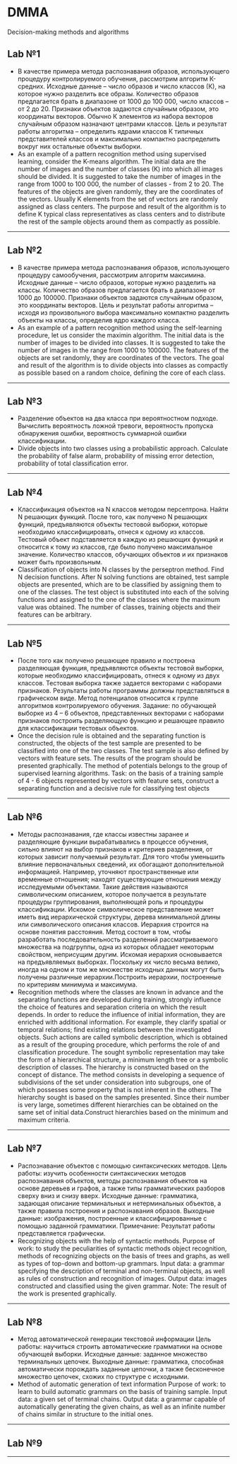 # DMMA
 Decision-making methods and algorithms
## Lab №1
* В качестве примера метода распознавания образов, использующего процедуру контролируемого обучения, рассмотрим алгоритм К-средних.
Исходные данные – число образов и число классов (К), на которое нужно разделить все образы. Количество образов предлагается брать в диапазоне от 1000 до 100 000, число классов – от 2 до 20. 
Признаки объектов задаются случайным образом, это координаты векторов. Обычно К элементов из набора векторов случайным образом назначают центрами классов.
Цель и результат работы алгоритма – определить ядрами классов К типичных представителей классов и максимально компактно распределить вокруг них остальные объекты выборки.
* As an example of a pattern recognition method using supervised learning, consider the K-means algorithm.
The initial data are the number of images and the number of classes (K) into which all images should be divided. It is suggested to take the number of images in the range from 1000 to 100 000, the number of classes - from 2 to 20. 
The features of the objects are given randomly, they are the coordinates of the vectors. Usually K elements from the set of vectors are randomly assigned as class centers.
The purpose and result of the algorithm is to define K typical class representatives as class centers and to distribute the rest of the sample objects around them as compactly as possible.
---
## Lab №2
* В качестве примера метода распознавания образов, использующего процедуру самообучения, рассмотрим алгоритм максимина.
Исходные данные – число образов, которые нужно разделить на классы. Количество образов предлагается брать в диапазоне от 1000 до 100000. Признаки объектов задаются случайным образом, это координаты
векторов.
Цель и результат работы алгоритма – исходя из произвольного выбора максимально компактно разделить объекты на классы, определив ядро каждого класса.
* As an example of a pattern recognition method using the self-learning procedure, let us consider the maximin algorithm.
The initial data is the number of images to be divided into classes. It is suggested to take the number of images in the range from 1000 to 100000. The features of the objects are set randomly, they are coordinates of the vectors.
The goal and result of the algorithm is to divide objects into classes as compactly as possible based on a random choice, defining the core of each class.
---
## Lab №3
* Разделение объектов на два класса при вероятностном подходе. Вычислить вероятность ложной тревоги, вероятность пропуска обнаружения ошибки, вероятность суммарной ошибки классификации.
* Divide objects into two classes using a probabilistic approach. Calculate the probability of false alarm, probability of missing error detection, probability of total classification error.
---
## Lab №4
* Классификация объектов на N классов методом персептрона. Найти N решающих функций. После того, как получено N решающих функций, предъявляются объекты тестовой выборки, которые необходимо классифицировать, отнеся к одному из классов. Тестовый объект подставляется в каждую из решающих функций и относится к тому из классов, где было получено максимальное значение. Количество классов, обучающих объектов и их признаков может быть произвольным.
* Classification of objects into N classes by the perseptron method. Find N decision functions. After N solving functions are obtained, test sample objects are presented, which are to be classified by assigning them to one of the classes. The test object is substituted into each of the solving functions and assigned to the one of the classes where the maximum value was obtained. The number of classes, training objects and their features can be arbitrary.
---
## Lab №5
* После того как получено решающее правило и построена разделяющая функция, предъявляются объекты тестовой выборки, которые необходимо классифицировать, отнеся к одному из двух классов. Тестовая выборка также задается векторами с наборами признаков. Результаты работы программы должны представляться в графическом виде. Метод потенциалов относится к группе алгоритмов контролируемого обучения. Задание: по обучающей выборке из 4 – 6 объектов, представленных векторами с наборами признаков построить разделяющую функцию и решающее правило для классификации тестовых объектов.
* Once the decision rule is obtained and the separating function is constructed, the objects of the test sample are presented to be classified into one of the two classes. The test sample is also defined by vectors with feature sets. The results of the program should be presented graphically. The method of potentials belongs to the group of supervised learning algorithms. Task: on the basis of a training sample of 4 - 6 objects represented by vectors with feature sets, construct a separating function and a decisive rule for classifying test objects
---
## Lab №6
* Методы распознавания, где классы известны заранее и разделяющие функции вырабатывались в процессе обучения, сильно влияют на выбор признаков и критериев разделения, от которых зависит получаемый результат. Для того чтобы уменьшить влияние первоначальных сведений, их обогащают дополнительной информацией. Например, уточняют пространственные или временные отношения; находят существующие отношения между исследуемыми объектами. Такие действия называются символическим описанием, которое получается в результате процедуры группирования, выполняющей роль и процедуры классификации. Искомое символическое представление может иметь вид иерархической структуры, дерева минимальной длины или символического описания классов. Иерархия строится на основе понятия расстояния. Метод состоит в том, чтобы разработать последовательность разделений рассматриваемого множества на подгруппы, одна из которых обладает некоторым свойством, неприсущим другим. Искомая иерархия основывается на предъявляемых выборках. Поскольку их число весьма велико, иногда на одном и том же множестве исходных данных могут быть получены различные иерархии.Построить иерархии, построенные по критериям минимума и максимума. 
* Recognition methods where the classes are known in advance and the separating functions are developed during training, strongly influence the choice of features and separation criteria on which the result depends. In order to reduce the influence of initial information, they are enriched with additional information. For example, they clarify spatial or temporal relations; find existing relations between the investigated objects. Such actions are called symbolic description, which is obtained as a result of the grouping procedure, which performs the role of and classification procedure. The sought symbolic representation may take the form of a hierarchical structure, a minimum length tree or a symbolic description of classes. The hierarchy is constructed based on the concept of distance. The method consists in developing a sequence of subdivisions of the set under consideration into subgroups, one of which possesses some property that is not inherent in the others. The hierarchy sought is based on the samples presented. Since their number is very large, sometimes different hierarchies can be obtained on the same set of initial data.Construct hierarchies based on the minimum and maximum criteria. 
---
## Lab №7
* Распознавание объектов с помощью синтаксических методов.
Цель работы: изучить особенности синтаксических методов распознавания объектов, методы распознавания объектов на основе деревьев и графов, а также типы грамматических разборов сверху вниз и снизу вверх.
Исходные данные: грамматика, задающая описание терминальных и нетерминальных объектов, а также правила построения и распознавания образов.
Выходные данные: изображения, построенные и классифицированные с помощью заданной грамматики.
Примечание: Результат работы представляется графически.
* Recognizing objects with the help of syntactic methods.
Purpose of work: to study the peculiarities of syntactic methods object recognition, methods of recognizing objects on the basis of trees and graphs, as well as types of top-down and bottom-up grammars.
Input data: a grammar specifying the description of terminal and non-terminal objects, as well as rules of construction and recognition of images.
Output data: images constructed and classified using the given grammar.
Note: The result of the work is presented graphically.
---
## Lab №8
* Метод автоматической генерации текстовой информации
Цель работы: научиться строить автоматические грамматики на основе обучающей выборки.
Исходные данные: заданное множество терминальных цепочек.
Выходные данные: грамматика, способная автоматически порождать заданные цепочки, а также бесконечное множество цепочек, схожих по структуре с исходными.
* Method of automatic generation of text information
Purpose of work: to learn to build automatic grammars on the basis of training sample.
Input data: a given set of terminal chains.
Output data: a grammar capable of automatically generating the given chains, as well as an infinite number of chains similar in structure to the initial ones.
---
## Lab №9
---
